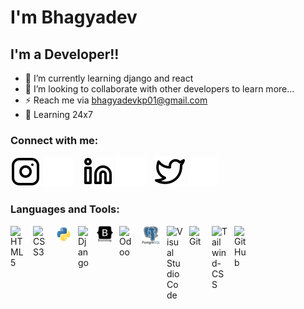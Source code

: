 # I'm Bhagyadev




## I'm a  Developer!!
- 🔭 I’m currently learning django and react
- 👯 I’m looking to collaborate with other developers to learn more...
- ⚡ Reach me via bhagyadevkp01@gmail.com
- 🥅 Learning 24x7

### Connect with me:

[![website](./img/instagram-light.svg)](https://www.instagram.com/bhagyadevkp/#gh-light-mode-only)
[![website](./img/instagram-dark.svg)](https://www.instagram.com/bhagyadevkp/#gh-dark-mode-only)
&nbsp;&nbsp;
[![website](./img/linkedin-light.svg)](https://www.linkedin.com/in/bhagyadev-kp/#gh-light-mode-only)
[![website](./img/linkedin-dark.svg)](https://www.linkedin.com/in/bhagyadev-kp/#gh-dark-mode-only)
&nbsp;&nbsp;
[![website](./img/twitter-light.svg)](https://twitter.com/intent/follow?original_referer=https%3A%2F%2Fgithub.com%2Fbhagyadev&screen_name=bhagyadevkp#gh-light-mode-only)
[![website](./img/twitter-dark.svg)](https://twitter.com/intent/follow?original_referer=https%3A%2F%2Fgithub.com%2Fbhagyadev&screen_name=bhagyadevkp#gh-dark-mode-only)
<br/>

### Languages and Tools:

<img align="left" alt="HTML5" width="26px" src="https://cdn.jsdelivr.net/gh/devicons/devicon/icons/html5/html5-original.svg" style="padding-right:10px;" />
<img align="left" alt="CSS3" width="26px" src="https://cdn.jsdelivr.net/gh/devicons/devicon/icons/css3/css3-original.svg" style="padding-right:10px;" />
<img align="left" alt="Python" width="26px" src="https://raw.githubusercontent.com/devicons/devicon/master/icons/python/python-original.svg" style="padding-right:10px;" />
<img align="left" alt="Django" width="20px" src="https://cdn.worldvectorlogo.com/logos/django.svg" style="padding-right:10px;" />
<img align="left" alt="Python" width="26px" src="https://raw.githubusercontent.com/devicons/devicon/master/icons/bootstrap/bootstrap-plain-wordmark.svg" style="padding-right:10px;" />
<img align="left" alt="Odoo" width="26px" src="https://cdn.worldvectorlogo.com/logos/odoo.svg" style="padding-right:10px;" />
<img align="left" alt="Postgresql" width="30px" src="https://raw.githubusercontent.com/devicons/devicon/master/icons/postgresql/postgresql-original-wordmark.svg" style="padding-right:10px" />
<img align="left" alt="Visual Studio Code" width="26px" src="https://cdn.jsdelivr.net/gh/devicons/devicon/icons/vscode/vscode-original.svg" style="padding-right:10px;">
<img align="left" alt="Git" width="26px" src="https://cdn.jsdelivr.net/gh/devicons/devicon/icons/git/git-original.svg" style="padding-right:10px;" />
<img align="left" alt="Tailwind-CSS" width="26px" src="https://www.vectorlogo.zone/logos/tailwindcss/tailwindcss-icon.svg" style="padding-right:10px;" />
<img align="left" alt="GitHub" width="26px" src="https://user-images.githubusercontent.com/3369400/139447912-e0f43f33-6d9f-45f8-be46-2df5bbc91289.png" style="padding-right:10px;" />

<!-- <img align="left" alt="GitHub" width="26px" src="https://user-images.githubusercontent.com/3369400/139448065-39a229ba-4b06-434b-bc67-616e2ed80c8f.png" style="padding-right:10px;" /> -->
